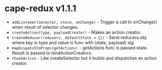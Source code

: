 # cape-redux v1.1.1

- `addListener(selector, store, onChange)` - Trigger a call to onChange() when result of selector changes.
- `createAction(type, payloadCreator)` - Makes an action creator.
- `createReducer(reducers, defaultState = {})` - Send reducers obj where key is type and value is func with (state, payload) sig.
- `mapDispatchToProps(getActions)` - getActions func is passed state. Result is passed to bindActionCreators.
- `thunkAction` - Like createSelector but it builds and dispatches an action creator.
